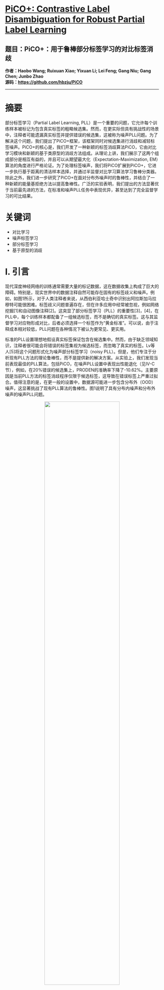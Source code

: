 # [PiCO+: Contrastive Label Disambiguation for Robust Partial Label Learning](https://ieeexplore.ieee.org/document/10356820/)
## 题目：PiCO+：用于鲁棒部分标签学习的对比标签消歧
**作者：Haobo Wang; Ruixuan Xiao; Yixuan Li; Lei Feng; Gang Niu; Gang Chen; Junbo Zhao**  
**源码：https://github.com/hbzju/PiCO**  
****
# 摘要
部分标签学习（Partial Label Learning, PLL）是一个重要的问题，它允许每个训练样本被标记为包含真实标签的粗略候选集。然而，在更实际但具有挑战性的场景中，注释者可能遗漏真实标签并提供错误的候选集，这被称为噪声PLL问题。为了解决这个问题，我们提出了PiCO+框架，该框架同时对候选集进行消歧和减轻标签噪声。PiCO+的核心是，我们开发了一种新颖的标签消歧算法PiCO，它由对比学习模块和新颖的基于类原型的消歧方法组成。从理论上讲，我们展示了这两个组成部分是相互有益的，并且可以从期望最大化（Expectation-Maximization, EM）算法的角度进行严格论证。为了处理标签噪声，我们将PiCO扩展到PiCO+，它进一步执行基于距离的清洁样本选择，并通过半监督对比学习算法学习鲁棒分类器。除此之外，我们进一步研究了PiCO+在面对分布外噪声时的鲁棒性，并结合了一种新颖的能量基拒绝方法以提高鲁棒性。广泛的实验表明，我们提出的方法显著优于当前最先进的方法，在标准和噪声PLL任务中表现优异，甚至达到了完全监督学习的可比结果。

# 关键词
- 对比学习
- 噪声标签学习
- 部分标签学习
- 基于原型的消歧

# I. 引言

现代深度神经网络的训练通常需要大量的标记数据，这在数据收集上构成了巨大的障碍。特别是，现实世界中的数据注释自然可能存在固有的标签歧义和噪声。例如，如图1所示，对于人类注释者来说，从西伯利亚哈士奇中识别出阿拉斯加马拉穆特可能很困难。标签歧义问题普遍存在，但在许多应用中经常被忽视，例如网络挖掘[1]和自动图像注释[2]。这突显了部分标签学习（PLL）的重要性[3]，[4]，在PLL中，每个训练样本都配备了一组候选标签，而不是确切的真实标签。这与其监督学习对应物形成对比，后者必须选择一个标签作为“黄金标准”。可以说，由于注释成本相对较低，PLL问题在各种情况下被认为更常见、更实用。

标准的PLL设置理想地假设真实标签保证包含在候选集中。然而，由于缺乏领域知识，注释者很可能会将错误的标签集视为候选标签，而忽略了真实的标签。Lv等人[5]将这个问题形式化为噪声部分标签学习（noisy PLL）。但是，他们专注于分析现有PLL方法的理论鲁棒性，而不是提供新的解决方案。从实验上，我们发现当前表现最佳的PLL算法，包括PiCO，在噪声PLL设置中表现出性能退化（见IV-C节），例如，在20%错误的候选集上，PRODEN的准确率下降了-10.62%。主要原因是当前PLL方法的标签消歧程序仅限于候选标签，这导致在错误标签上严重过拟合。值得注意的是，在更一般的设置中，数据源可能进一步包含分布外（OOD）噪声，这显著挑战了现有PLL算法的鲁棒性。图1说明了具有分布内噪声和分布外噪声的噪声PLL问题。

<div align=center>   <img src="https://img-blog.csdnimg.cn/direct/921fe704217a4a8d9a37479276f76c46.png" width="70%" /> </div>


处理噪声PLL问题有两个挑战性问题。第一个是标签消歧，即从候选标签集中识别真实标签，这是部分标记的自然属性。第二个是防止模型在错误的候选集上过拟合。值得注意的是，现有的PLL方法[6]，[7]，[8]大多关注标签消歧问题，并在假设特征空间中更接近的数据点更有可能共享相同的真实标签的假设下运行。然而，这种策略在很大程度上依赖于现成的良好特征表示。当从头开始训练深度网络时，这会导致一个非平凡的困境——固有的标签不确定性和噪声可能不希望地体现在表示学习过程中——其质量又可能反过来阻止有效的标签消歧。迄今为止，很少有努力解决这个问题。

本文通过在一个连贯和协同的框架中调和这三个高度依赖的问题——表示学习、标签消歧和去噪——来弥合这一差距。我们PiCO+框架的核心是带有对比标签消歧的部分标签学习（被称为PiCO）算法，该算法为来自相同类别的示例生成紧密对齐的表示，并促进标签消歧。具体来说，PiCO专为标准PLL问题量身定制，包含两个关键组件。首先，我们利用对比学习（CL）[9]来部分标签学习，在以前的PLL文献中尚未探索过。为了缓解构建正样本对的关键挑战，我们采用分类器的输出并为对比比较生成伪正样本对（见III-A1节）。其次，基于学习到的嵌入，我们提出了一种新颖的基于原型的标签消歧策略（见III-A2节）。我们方法的关键是，我们逐渐根据最近的类原型更新分类的伪目标。通过交替上述两个步骤，PiCO收敛到一个具有高度可区分表示的解，以进行准确分类。在标准PLL基准测试中，PiCO在三个基准数据集上建立了最先进的性能，显著优于基线（见IV节），并且获得了与完全监督学习相媲美的结果。

为了处理噪声PLL问题，我们随后将PiCO扩展到PiCO+，它还额外结合了两个机制。首先，我们提出了一种新颖的基于距离的清洁样本检测技术，选择接近原型的示例作为清洁样本。其次，为了处理其余的噪声示例，我们开发了一个半监督对比学习框架，通过（i）对比学习：通过噪声预测和最近邻嵌入构建正集；（ii）标签消歧：为噪声样本猜测基于原型的软目标。更有趣的是，我们展示了PiCO+也可以对分布外噪声鲁棒，并且可以通过基于能量的拒绝机制进一步改进。通过广泛的实验，PiCO+在噪声PLL基准测试中表现出对现有PLL方法的显著改进。

从理论上讲，我们证明了我们的对比表示学习和基于原型的标签消歧是相互有益的，并且可以从期望最大化（EM）算法的角度进行严格解释（见V节）。首先，改进的伪标签通过准确选择伪正例来改善对比学习。这可以类比于E步骤，我们利用分类器的输出将每个数据示例分配给一个特定标签的簇。其次，更好的对比性能反过来提高了表示的质量，从而提高了标签消歧的有效性。这可以从M步骤的角度理解，其中对比损失部分通过聚类相似数据示例来最大化可能性。最后，训练数据将被映射到单位超球面上的von Mises-Fisher分布的混合中，这通过使用特定于组件的标签促进了标签消歧。通过适当的样本选择，我们的理论结果也解释了半监督PLL程序，证明了PiCO+在标签噪声下的鲁棒性。

我们在[10]中介绍了这项工作的初步结果。

在本文中，我们进一步提出了一个鲁棒的扩展。我们的主要贡献总结如下：
  1) (**方法论**)：据我们所知，我们的论文开创了通过PiCO和PiCO+对部分标签学习进行对比学习探索的先河。
  2) (**实用性**)：此外，我们提出了PiCO的扩展PiCO+，旨在减轻对噪声候选集的过拟合。我们还对OOD噪声进行了初步调查，并展示了PiCO+对此类噪声的鲁棒性。我们相信我们的工作在提高开放世界环境中PLL的实用性方面做出了认真的尝试。
  3) (**实验**)：从实证角度来看，我们提出的PiCO+框架在各种PLL任务上建立了最先进的性能，展示了其对标签歧义、标签噪声和分布外数据的鲁棒性。
  4) (**理论**)：我们从期望最大化的角度理论上解释了我们的框架。我们的推导也可以推广到其他对比学习方法，并且展示了对比学习中的对齐属性在数学上等于基于中心的聚类算法中的M步骤。

# III. PiCO+ 框架

在本节中，我们详细介绍了我们的PiCO+框架。在III-A节中，我们介绍了我们的核心组件——带有对比标签消歧的局部标签学习（PiCO）算法，它包含两个关键组件，用于提高表示质量和高标签消歧能力。接下来，在III-B节中，我们展示了PiCO+算法，通过将PiCO封装到半监督对比局部标签学习框架中来处理标签噪声，该框架执行基于距离的干净样本选择以进行鲁棒训练。最后，在III-C节中，我们进一步为PiCO+配备了基于能量的拒绝机制，以提高其对分布外噪声的鲁棒性。

## A. PiCO算法用于标签消歧

1) 对于局部标签学习（PLL）的对比表示学习：标签空间的不确定性为学习有效表示带来了独特的障碍。在PiCO中，我们将分类损失（1）与对比项结合起来，促进嵌入空间中的聚类效应。虽然对比学习在最近的文献中已经得到了广泛的研究，但在局部标签学习的领域尚未被开发。主要挑战在于构建正样本集。在传统的监督对比学习框架[9]中，可以根据真实标签轻松地抽取正样本对。然而，在局部标签学习的环境中，这并不直接。

训练目标：首先，我们描述标准的对比损失项。我们采用最流行的设置，紧密跟随MoCo[13]和SupCon[9]。给定每个样本（x, Y），我们通过随机数据增强Aug(x)生成两个视图——查询视图和关键视图。然后将这两个图像输入查询网络g(·)和关键网络g(·)，得到一对L2标准化的嵌入q = g(Augq(x))和k = g'(Augk(x))。在实现中，查询网络与分类器共享相同的卷积块，后跟一个预测头（见图2）。按照MoCo的方式，关键网络使用查询网络的动量更新。我们另外维护一个队列，存储最新的关键嵌入k，并且我们按时间顺序更新队列。为此，我们有以下对比嵌入池：

<div align=center>   <img src="https://img-blog.csdnimg.cn/direct/0809a7b1f263444d9e163879358af9c8.png" width="70%" /> </div>


$$
A = B_q \cup B_k \cup \text{queue},
$$

其中Bq和Bk是当前小批量的查询视图和关键视图对应的向量嵌入。给定一个示例x，每个样本的对比损失定义为将其查询嵌入与池A的其余部分进行对比，

$$
L_{cont}(g; x, \tau, A) = -\frac{1}{|P(x)|} \sum_{k^+ \in P(x)} \log \frac{e^{q^T k^+ / \tau}}{\sum_{k \in A(x)} e^{q^T k' / \tau}},
$$

其中P(x)是正集，A(x) = A\{q\}。τ≥0是温度参数。

正集选择：正如前面提到的，关键挑战是如何构建正集P(x)。我们提议利用分类器预测的标签 $\tilde{y} = \arg\max_{j \in Y} f_j(Augq(x))$ 。注意，我们将预测标签限制在候选标签集Y中。然后，正例被选择如下，

$$
P(x) = \{k' | k' \in A(x), \tilde{y}' = \tilde{y}\}.
$$

其中 $\tilde{y}'$ 是k'对应的训练示例的预测标签。为了计算效率，我们还维护一个标签队列来存储过去的预测。换句话说，我们定义x的正集是那些带有相同的近似标签预测  $\tilde{y}$ 的示例。尽管它很简单，但我们展示了我们的选择策略可以在理论上得到证明（见第V节），并且在实验结果上也领先（见第IV节）。注意，可以探索更复杂的选择策略，我们在附录B.5中讨论，可在线获取。将所有这些放在一起，我们联合训练分类器和对比网络。总体损失函数为：

$$
L_{pico} = L_{cls} + \lambda L_{cont}.
$$

然而，我们通过对比学习学习高质量表示的目标依赖于分类器预测的正集选择的准确性，这在标签歧义存在时仍未解决。为此，我们进一步提出了一种新颖的基于对比嵌入和原型的标签消歧机制，并展示这两个组件是相互有益的。

2) 基于原型的标签消歧：正如我们提到的（并在第V节中从理论上证明），对比损失在嵌入空间中产生了聚类效应。作为一种协作算法，我们引入了我们的新颖基于原型的标签消歧策略。重要的是，我们为每个类别c ∈ {1, 2, ..., C}保持一个原型嵌入向量 $\mu_c$ ，它可以被视为一组代表性嵌入向量。从类别上讲，伪目标分配的一个简单版本是找到当前嵌入向量的最近原型。值得注意的是，这个原始版本类似于聚类步骤。我们通过使用移动平均公式进一步软化这个硬标签分配版本。为此，我们直观地认为原型的使用在嵌入空间中由对比项带来的聚类效应建立了联系（见III-A1节）。我们在第V节中提供了更严格的证明。

伪目标更新：我们提出了一种软化和移动平均风格的策略来更新伪目标。具体来说，我们首先用均匀分布初始化伪目标， $s_j = \frac{1}{|Y|}I(j \in Y)$ 。然后我们通过以下移动平均机制迭代更新它，

$$
s = \phi s + (1 - \phi) z, \quad z_c =
\begin{cases} 
1 & \text{if } c = \arg\max_{j \in Y} q^T \mu_j, \\
0 & \text{otherwise}
\end{cases}
$$

其中φ ∈ (0, 1)是一个正常数， $\mu_j$ 是第j类的原型。直觉是，拟合均匀伪目标可以为分类器提供良好的初始化，因为对比嵌入在开始时不太可区分。然后，移动平均风格策略平稳地更新伪目标朝向正确的目标，同时确保训练的稳定动态。这得到了我们在附录B.1.4中的置信度曲线的定量结果的支持，可在线获取。在第V节中提供了更严格的验证后，我们为原型提供了以下解释：(i)-对于给定的输入x，最近的原型表明了它的真实的类别标签。在每一步中，s倾向于根据(6)稍微向基于z的一位有效分布移动；(ii)-如果一个示例持续指向一个原型，伪目标s可以收敛（几乎）到一个一位向量，具有最小的歧义。

原型更新：更新类条件原型向量的最典型方法是在每次训练迭代中计算它。然而，这将带来沉重的计算代价，并反过来造成难以忍受的训练延迟。因此，我们以移动平均风格更新类条件原型向量：

$$
\mu_c = \text{Normalize}(\gamma \mu_c + (1 - \gamma) q),
$$

$$
\text{if }c = \text{argmax}_{j∈Y}f^j(Aug_q(x)),
$$

其中类别c的动量原型 $\mu_c$ 由与c一致的归一化查询嵌入q的移动平均定义。γ是一个可调的超参数。

3) 对比学习与标签消歧之间的协同：虽然看起来彼此分离，但PiCO的两个关键组件以协作的方式工作。首先，由于对比项在嵌入空间中有利地表现出聚类效应，标签消歧模块通过设置更精确的原型进一步利用它。其次，一组经过精心打磨的标签消歧结果可以反过来回报对比学习阶段中的重要部分——正集构建。整个训练过程在两个组件表现令人满意时收敛。我们进一步严格地将PiCO与经典的EM风格的聚类算法进行了类比，见第V节。我们的实验，特别是第IV-B2节中的消融研究，进一步证明了两个组件之间协同的相互依赖性。我们完整的算法的伪代码显示在算法1中。

<div align=center>   <img src="https://img-blog.csdnimg.cn/direct/e64ea4c8706f476486a1969f8c3e94c6.png" width="70%" /> </div>


## B. PiCO+ 处理噪声候选集

在本节中，我们的目标是解决更实际的噪声局部标签学习（noisy PLL）设置[5]，其中注释者可能会产生错误的候选集。通过实验观察，包括PiCO在内的当前局部标签学习方法在这样的设置中表现出显著的性能下降（见第IV-C节）。一个主要原因是这些方法大多依赖于集合内的伪标签更新步骤，但噪声候选集可能会误导它们过度拟合到错误的标签上。为此，我们提出了PiCO+，PiCO的扩展，它从噪声局部标签中学习鲁棒分类器。首先，我们引入了一种基于距离的样本选择机制，选择包含真实标签的干净示例来运行PiCO方法。然后，我们开发了一个半监督对比局部标签学习框架来处理带有噪声候选的数据。接下来，我们详细阐述我们的新型PiCO+框架。PiCO+的可视化插图如图3所示。

<div align=center>   <img src="https://img-blog.csdnimg.cn/direct/a80148f868844562905afe323ceb1b8d.png" width="70%" /> </div>


1) 基于距离的干净样本检测：为了解决在噪声候选上的过拟合问题，我们希望选择那些包含真实标签的可靠候选集来运行PiCO方法。在噪声标签学习领域，一个广泛采用的策略是使用小损失选择标准[14]，这基于观察到的噪声示例通常表现出较大的损失。然而，在噪声局部标签问题中，损失值的指示性较差，因为即使候选集是可靠的，拥有更多候选标签的示例也可能产生更大的损失。

为解决这个问题，我们提出了一种基于距离的选择机制，如下所示：

$$
D_{\text{clean}} = \{(x_i, Y_i)| q^T \tilde{\mu}_{y_i} > \kappa\delta\},
$$

其中 $\tilde{y_i} = \arg\max_{j \in Y_i} f_j(Augq(x_i))$ 是分类器预测。 $\kappa\delta$ 是查询嵌入与第 $\tilde{y_i}$ 个原型之间余弦相似度的(100 - δ)百分位数。例如，当δ = 60时，意味着60%的示例高于阈值。我们的动机是对比学习聚类效应使得干净示例主导原型计算，因此它们至少在一个候选集内的原型附近分布。另一方面，噪声候选项大多偏离所有候选原型，因为它们的真正标签不包含在它们的候选集中。

2) 半监督对比学习：虽然利用干净示例运行PiCO模型是直接的，但数据的低效用限制了它更好的性能。因此，我们将噪声示例视为未标记数据，并开发了一个半监督学习框架来从这两组数据中学习。在干净数据集上，我们假设真实标签包含在候选集中，并运行我们的PiCO方法。特别要注意的是，我们也仅将正集构建和原型更新过程限制为仅使用干净示例。但是，伪目标更新是在所有数据点上执行的。

在噪声数据集上，表示为 $D_{\text{noisy}} = D\setminus D_{\text{clean}}$ ，我们遵循PiCO中的设计模式，协同训练对比分支和分类器。这是通过以下组件实现的：

邻居增强的对比学习：回想一下，设计对比损失的关键步骤是构建正集，这对于噪声样本来说是一个挑战，因为它们的候选集不可靠。为此，我们首先提出了一个基于标签的构造方法。通过将噪声样本视为未标记数据，直观地将所有标签视为候选项。这产生了以下噪声正集：

$$
P_{\text{noisy}}(x) = \{k | k' \in A(x), \hat{y}' = \hat{y}\},
$$

其中 $\hat{y} = \arg\max_{1 \leq j \leq C} f_j(Augq(x)))$ 如果 $x \in D_{\text{noisy}}$ ，否则 $\hat{y} = \arg\max_{j \in Y} f_j(Augq(x)))$ 。也就是说，我们为干净示例选择集合内的分类器预测，并为其余的样本选择全标签预测。我们将这个噪声正集应用于所有D中的数据，并根据(3)计算噪声对比损失 $L_{\text{n-cont}}$ 。这个目标作为我们半监督训练的最终目标，即在干净和噪声未标记数据上恢复PiCO算法。

然而，由于我们对噪声样本的了解较少，我们对 $P_{\text{noisy}}(x)$ 的估计可能是不准确的，并分配错误的聚类中心。为此，我们结合了一种数据驱动技术来规范噪声对比损失。具体来说，我们收集噪声样本的最近邻居作为正样本，

$$
P_{k\text{NN}}(x) = \{k' | k' \in A(x) \cap N_k(x)\},
$$

其中 $N_k(x)$ 是嵌入空间中x的k近邻的嵌入集。然后，我们基于kNN计算噪声样本的对比损失 $L_{k\text{NN}}$ 。请注意，原始的对比学习目标自然通过使增强副本对齐来鼓励示例在局部平滑性——我们的邻居增强损失进一步增强了这种效果，以确保局部区域内的示例共享相同的标签。通过这种方式，噪声示例与其局部邻居对齐，这有助于它们向正确标签的聚类效应。

原型基础的标签猜测：同样，我们也希望识别噪声示例上的真实标签以增强分类器训练。尽管噪声示例被视为未标记数据，但直接将它们的标签设置为均匀标签1/C（如PiCO中那样）是不合适的，因为数据分离程序在训练期间动态变化。为此，我们利用类原型来猜测它们的伪目标s，

$$
s'_ j = \frac{e^{q^T \mu_j / \tau} }{\sum_{t=1}^C e^{q^T \mu_t / \tau}}, \quad \forall 1 \leq j \leq C.
$$

我们在噪声数据集 $D_{\text{noisy}}$ 上计算交叉熵损失，定义为(1)中的 $L_{\text{n-cls}}$ 。

Mixup训练：最近，mixup正则化技术已被广泛采用，以提高弱监督学习算法的鲁棒性[15]，[16]。因此，我们也将其纳入PiCO+以提高性能。具体来说，给定一对图像 $x_i$ 和 $x_j$，我们通过线性插值两者创建一个虚拟训练样本：

$$
xm = \sigma Augq(x_i) + (1 - \sigma)Augq(x_j),
$$

$$
sm = \sigma \hat{i} + (1 - \sigma)\hat{s}_j, 
$$

其中 $\sigma \sim Beta(\zeta, \zeta)$ ， $\zeta$ 是一个超参数。这里，我们取干净样本上的 PiCO 伪目标和噪声样本上的猜测标签，即，如果 $x \in D_{clean}$ ，则 $\hat{s} = s$ ；否则 $\hat{s} = s'$ 。我们定义 mixup 损失 $L_{mix}$ 为 $xm$ 和 $sm$ 的交叉熵。

最终，我们将上述损失合并起来，

$$
L_{pico+} = L_{mix} + \alpha L_{clean} + \beta (L_{n-cont} + L_{kNN} + L_{n-cls}), 
$$

其中 $L_{clean}$ 是干净样本上的 PiCO 损失。注意，过度信任噪声样本上的猜测标签和正集可能会导致确认偏差 [17]，从而使模型过度拟合到错误的标签上。通过实验，我们设置较大的 $\alpha$ 和较小的 $\beta$（例如， $\alpha = 2, \beta = 0.1$ ），这样干净样本主导学习过程，以确保有利的噪声样本检测能力。

<div align=center>   <img src="https://img-blog.csdnimg.cn/direct/ec5626d4111448d191fc44623f2f0eb3.png" width="70%" /> </div>


## C. 减轻分布外噪声
最后，我们探讨了 PiCO+ 对分布外（OOD）噪声的鲁棒性。在现实世界的应用中，一些训练样本可能来自与预定义标签空间 Y 不同的领域，但却被分配了来自 Y 的候选标签。通过适当的样本选择，我们相信 PiCO+ 仍然可以对 OOD 噪声保持鲁棒。然而，半监督学习过程不可避免地会受到 OOD 样本的影响，因为它鼓励所有样本向原型靠拢。在这种情况下，基于距离的度量可能不适用于检测 OOD 样本。

为解决这个问题，我们为 PiCO+ 配备了基于能量的拒绝机制，因为已知 OOD 样本具有较大的能量 [18]。形式上，我们首先通过以下方式计算分类器上的能量分数：

$$
E(x) = -\frac{1}{\tau'} \log \sum_{i=1}^C e^{\hat{f}_i(Augq(x))/\tau'}
$$

其中 $\hat{f}$ 是 softmax 层之前的网络输出， $\tau' = 1$ 是能量温度。人们可以使用验证集来确定一个阈值，以分离 OOD 数据，但这在实践中可能很烦琐。受到噪声标签学习文献 [16] 的启发，我们拟合了一个两分量的高斯混合模型（GMM）到 E(x)。对于每个样本，如果其 GMM 后验概率 p(G|E(x)) < 0.5，其中 G 是均值较小的高斯分量，即能量较小，那么它就被视为 OOD。然后，我们拒绝这些 OOD 数据，并使用剩余的样本运行 PiCO+。


# IV. 实验

在本节中，我们展示了PiCO和PiCO+方法的主要结果和部分消融结果。在IV-B节中，我们首先检验PiCO及其扩展PiCO+在标准部分标签学习（Partial Label Learning, PLL）数据集上的有效性。然后，在IV-C节中，我们在噪声PLL设置中报告了结果。读者可参阅附录B中的更多实验结果和分析，附录B可在线获取。代码和数据可在以下链接获取：https://github.com/hbzju/PiCO。

## A. 设置

**数据集**：首先，我们在两个常用的基准数据集CIFAR-10和CIFAR-100上评估PiCO。采用与之前工作相同的实验设置，我们通过以概率q翻转负标签生成传统的部分标记数据集。换句话说，所有C-1个负标签都有均匀的概率成为假正标签，我们将翻转的标签与真实标签聚合以形成候选集。我们考虑CIFAR-10中的q值分别为{0.1, 0.3, 0.5}，CIFAR-100中的q值分别为{0.01, 0.05, 0.1}。在IV-D1节中，我们进一步在细粒度分类任务上评估我们的方法，其中标签消歧可能更具挑战性。

对于噪声PLL任务，我们引入了一个控制噪声的参数η，它控制真实标签不被选为候选项的概率。由于某些实例可能未被分配任何候选标签，我们简单地重新生成候选集，直到它至少有一个候选标签。我们为两个数据集选择η值分别为{0.1, 0.2}；更强烈的噪声比例的结果在IV-C3节中展示。

**基线**：我们选择了迄今为止表现最佳的五种部分标签学习方法：1) LWS[21]通过在候选标签和剩余标签之间的损失之间进行权衡来加权风险函数；2) PRODEN[20]以自训练的方式迭代更新潜在标签分布；3) CC[22]是一种分类器一致性方法，它假设集合级别的统一数据生成过程；4) MSE和EXP[23]是两个简单的基线，采用均方误差和指数损失作为风险。对于噪声PLL任务，我们还额外采用了一个基线方法GCE[5],[24]，它通过负Box-Cox转换推广交叉熵损失。我们在附录B.8中报告了与[5]中的其余基线的比较。超参数根据原始方法进行调整。在所有实验中，我们报告了基于5次独立运行（使用不同的随机种子）的平均值和标准差。

**实现细节**：按照PLL[21],[22]中的标准实验设置，我们从训练集中分割出一个干净的验证集（训练数据的10%），以选择超参数。之后，我们将验证集恢复为其原始的PLL形式，并将其纳入训练集以完成最终模型训练。我们使用18层ResNet作为特征提取的骨干网络。对比网络的大多数实验设置遵循先前的工作[9],[13]。对比网络的投影头是一个2层MLP，输出128维嵌入。我们分别使用SimAugment[9]和RandAugment[25]作为查询和关键数据增强的两个数据增强模块。从实验中，我们发现即使关键嵌入的弱增强也能带来好的结果。存储关键嵌入的队列的大小固定为8192。动量系数分别设置为对比网络更新的0.999和原型计算的γ=0.99。对于伪目标更新，我们从0.95线性降低φ到0.8。温度参数设置为τ=0.07。损失加权因子设置为λ=0.5。模型使用标准的SGD优化器进行训练，动量为0.9，批量大小为256。我们训练模型800个周期，采用余弦学习率调度。我们还从实验中发现，当候选标签很多时，分类器预热可以带来更好的性能。因此，我们在CIFAR-100数据集上，q=0.1时，禁用了前100个周期的对比学习，其余实验禁用了1个周期。

对于PiCO+，我们基本上遵循原始的PiCO方法。干净样本选择比例参数δ分别设置为0.8/0.6，对应噪声比0.1/0.2。对于邻居增强，我们为CIFAR-10设置k=16，对于CIFAR-100设置较小的k=5。起初，嵌入可能意义不大，因此在前100个周期后启用kNN增强。我们将Beta分布的形状参数固定为ς=4，用于mixup训练。我们设置损失加权因子α=2和β=0.1。与标准PLL设置类似，我们通过在CIFAR-10和CIFAR-100数据集上分别使用5个和50个周期的均匀目标来预热模型。

## B. 标准PLL上的主要经验结果

1) **主要结果**：PiCO在标准PLL任务上取得了最先进的结果：如表I所示，PiCO在所有数据集上显著优于所有竞争对手。具体来说，在CIFAR-10数据集上，我们在q分别设置为0.1、0.3、0.5时，分别提高了最佳基线4.09%、4.80%和5.80%。此外，随着候选集大小的增加，PiCO一致地取得了优越的结果，而基线则表现出显著的性能下降。此外，值得一提的是，以前的工作[20],[21]通常在标签空间较小（C=10）的数据集上进行评估。我们通过在CIFAR-100上展示额外的结果来挑战这一点。当q=0.1时，所有基线都无法获得令人满意的性能，而PiCO仍然具有竞争力。此外，我们观察到PiCO在完全监督的对比学习模型上取得了可比的结果（见表II），表明消歧已经足够完成。比较突出了我们标签消歧策略的优越性。最后，我们在标准PLL设置中评估了PiCO+方法，它等同于带有mixup训练的PiCO模型。PiCO+通过显著的优势进一步改进了PiCO，验证了mixup技术的重要作用。

<div align=center>   <img src="https://img-blog.csdnimg.cn/direct/94c5eddae17c4455be9dc34c6ce79d4a.png" width="70%" /> </div>
<div align=center>   <img src="https://img-blog.csdnimg.cn/direct/43d647b0e1164fa193275a9994a7045f.png" width="70%" /> </div>


PiCO学习了更可区分的表示：我们在图4中使用t-SNE[26]可视化了特征编码器生成的图像表示。不同的颜色代表不同的真实类别标签。我们使用q=0.5的CIFAR-10数据集。我们将三种方法的t-SNE嵌入进行了对比：(a) 使用均匀伪目标训练的模型，即对于Y中的j，sj = 1/|Y|；(b) 最佳基线PRODEN；(c) 我们的方法PiCO。我们可以观察到，由于其监督信号受到高度不确定性的影响，统一模型的表示是无法区分的。PRODEN的特征有所改进，但仍有一些类别重叠（例如，蓝色和紫色）。相比之下，PiCO产生了良好分离的簇和更可区分的表示，这验证了其在学习高质量表示方面的有效性。

<div align=center>   <img src="https://img-blog.csdnimg.cn/direct/5d66031b5dce43288e166691cc5df211.png" width="70%" /> </div>


2) **PiCO的消融研究**：对比学习和基于原型的标签消歧两个关键组件的影响：我们特别比较了PiCO与两个变体：1) 没有消歧的PiCO，保持伪目标为均匀的1/|Y|；2) 没有Lcont的PiCO，进一步去除了对比学习，只使用均匀伪目标训练分类器。从表II中，我们可以观察到变体1在CIFAR10上显著优于变体2（例如，提高了8.04%），这表明对比学习对于产生更好的表示至关重要。此外，通过标签消歧，PiCO获得了接近完全监督设置的结果，这验证了PiCO在识别真实情况的能力。

不同的消歧策略：基于对比原型，可以使用不同的策略来消歧标签，这对应于我们理论分析中的E步骤。我们选择了以下变体：1) 始终使用最接近的原型分配一个一热伪目标s = z（φ = 0）；2) 软原型概率遵循[27]，使用软类概率si = exp(q⊤µi/τ) / ∑j∈Y exp(q⊤µj/τ)作为伪目标（φ = 0）；3) MA软原型概率逐渐使用软概率以移动平均风格更新伪目标。从表II中，我们可以看到直接使用基于软或硬原型的标签分配可以获得有竞争力的结果。这证实了我们第V节中的理论分析，因为基于中心的类概率估计在聚类算法中很常见。然而，MA软原型概率显示出性能下降，表明软标签分配在识别真实情况方面不太可靠。最后，PiCO在两个数据集上都比最佳变体高出约2%的准确率，显示了我们标签消歧策略的优越性。

移动平均因子 φ 的影响：接下来，我们探讨了伪目标更新因子 φ 对 PiCO 性能的影响。图 5(a) 展示了在 CIFAR-100 数据集上（q = 0.05）PiCO 的学习曲线。我们可以看到，在 φ = 0.9 时达到最佳结果，当 φ 取较小值时性能下降，特别是在早期阶段。当 φ = 0 时，PiCO 获得了有竞争力的结果，但远低于 φ = 0.9 的结果。这证实了在早期阶段信任均匀伪目标对于获得优越性能至关重要。在另一个极端值 φ = 1 时，使用的是均匀伪目标，PiCO 表现出性能退化和严重的过拟合现象。总的来说，当 φ 接近 0.9 时，PiCO 的性能表现良好。

<div align=center>   <img src="https://img-blog.csdnimg.cn/direct/cc0e370f325e49e3b3765807c898a8a9.png" width="70%" /> </div>


## C. 主要实验结果在噪声 PLL 上

1) 主要结果：PiCO+ 在噪声 PLL 任务上取得了 SOTA 结果：在表 III 中，我们比较了 PiCO+ 与 CIFAR 数据集上其他有竞争力的 PLL 方法，PiCO+ 显著优于基线。具体来说，在 CIFAR-10 数据集上，当 q = 0.5 时，PiCO+ 比最佳竞争者分别提高了 6.66% 和 12.52%，当 η 分别设置为 0.1 和 0.2 时。值得注意的是，在噪声 PLL 设置下，即使只有 10% 的示例具有错误的候选集，基线算法（包括 PiCO）也表现出严重的性能下降。这在 CIFAR-100 上更为严重，后者具有更大的标签空间，而 PiCO+ 始终保持其出色的鲁棒性。

<div align=center>   <img src="https://img-blog.csdnimg.cn/direct/e92466dae65346b6a8488b4934267445.png" width="70%" /> </div>


PiCO+ 学习到紧凑且可区分的特征：在图 6 中，我们可视化了 PiCO+ 在带有噪声的 PLL CIFAR-10 数据集上（q = 0.5，η = 0.2）的特征表示。可以看出，即使在带有噪声候选集的情况下，PiCO 也能产生紧凑的表示，这进一步支持了对比学习的聚类效应。然而，PiCO 和 PRODEN 都表现出对错误标签的严重过拟合。相反，我们的 PiCO+ 的特征既紧凑又可区分。

<div align=center>   <img src="https://img-blog.csdnimg.cn/direct/0fd3ff75974c4cd9964a2e08d80cc15f.png" width="70%" /> </div>


2) PiCO+ 的消融研究：样本选择的影响：我们首先通过比较 PiCO+ 与两个变体来研究我们基于距离的选择机制的有效性：1) PiCO+ with SL-Sel 通过按交叉熵损失排序来选择干净样本；2) PiCO+ with Only Clean 仅使用干净样本来运行简单的 PiCO 方法。如表 IV 所示，仅使用干净数据的 PiCO+ 比原始 PiCO 方法表现更好（例如，在 CIFAR-10 上提高了 7.56%），表明所选示例具有很高的纯度。此外，PiCO+ with SL-Sel 的表现不如 PiCO+，这证实了损失值在候选标签存在时确实信息较少，我们的策略是更好的选择。

<div align=center>   <img src="https://img-blog.csdnimg.cn/direct/84370b2a83d04fa2a76fd22c4237a57a.png" width="70%" /> </div>


半监督对比训练的影响：接下来，我们探讨了 SSL 训练中每个组件的影响。我们比较了 PiCO+ 与三个变体：1) PiCO+ w/o Ln-cls 移除了标签猜测技术；2) PiCO+ w/o Ln-cont 移除了标签驱动的对比损失；3) PiCO+ w/o kNN 禁用了邻居增强的对比损失；4) PiCO+ w/o Mixup 禁用了 mixup 训练。从表 IV 可以看出，我们 SSL 框架的所有组件都有助于性能提升。特别是，在 CIFAR-10 上，Ln-cont 有更强的正面影响，标签猜测组件为两个数据集都带来了额外的性能提升。Mixup 和邻居增强对最终性能最为关键。我们注意到，mixup 训练技术也提高了全监督模型的性能（例如，在 CIFAR10 上提高了 1.05%）。但是，在噪声 PLL 任务中性能提升更为显著（例如，在 CIFAR-10 上提高了 2.92%），表明其在噪声数据上的鲁棒性。最后，图 5(b) 显示了邻居数 k 的影响，PiCO+ 在 k 值的广泛范围内表现良好。然而，过大的 k 可能会收集许多噪声正样本，导致性能略有下降。

损失加权因子 β 的影响：图 5 报告了 PiCO+ 在不同 β 值下的性能。在 CIFAR-10 数据集上，我们观察到当 β 较大时性能严重下降。随着 β 的增大，变化也变得越来越大。在 CIFAR-100 上也可以观察到类似趋势，尽管结果更稳定。这表明，使用噪声样本时要小心，因为它们可能导致确认偏差。

3) PiCO+ 在严重噪声下的鲁棒性：最后，我们在包含更多噪声的 PLL 数据集上进行实验，以展示我们 PiCO+ 方法的鲁棒性。具体来说，我们选择了 η ∈ {0.3, 0.4} 和 η ∈ {0.3, 0.4, 0.5} 分别用于 CIFAR-10 和 CIFAR-100。相应地，我们调整选择比率到 δ = 0.5, 0.4 当 η = 0.4, 0.5，而其他设置保持不变。表 V 比较了 PiCO+ 与两个最具竞争力的基线 PiCO 和 PRODEN，PiCO+ 获得了非常令人印象深刻的性能。例如，在 CIFAR-10 上 η = 0.4 和 CIFAR-100 上 η = 0.5 时，PiCO+ 与最佳基线之间的差距分别为 41.50% 和 24.99%。我们得出结论，PiCO+ 确实比现有的 PLL 算法更加鲁棒。

<div align=center>   <img src="https://img-blog.csdnimg.cn/direct/a6c6a66a4e0f42e4886e7441f6c09d1b.png" width="70%" /> </div>
## D. 在更具挑战性的数据集上的实验

1) 细粒度局部标签学习：回顾第一节中强调的狗的例子，其中语义上相似的类别更有可能引起标签歧义。这就引出了一个问题，即PiCO在具有挑战性的细粒度分类任务中是否有效。为了验证这一点，我们在三个数据集上进行了实验：1) CUB-200数据集[28]包含200种鸟类；2) Flowers-102[29]收集了102种在英国常见的花卉；3) CIFAR-100的层次标签（CIFAR-100-H），我们生成属于同一超类的候选标签。值得注意的是，CUB-200/Flowers-102数据集包含了大量的相似的狗/花卉样本，并且可能很难区分候选标签。我们为CUB-200/Flowers-102设置了q = 0.05，为CIFAR-100-H设置了q = 0.5。在表VI中，我们比较了PiCO与基线算法，PiCO在CUB-200上比最佳方法PRODEN高出9.61%，在CIFAR-100-H上高出11.15%。此外，我们在标准和噪声版本的细粒度数据集上测试了PiCO+的性能。对于噪声版本，我们为CUB-200/Flowers-102设置了邻居数k = 3，所有数据集设置了η = 0.2。结果列在表VI和VII中，PiCO+在所有基线算法上都取得了显著更好的性能，例如在Flowers-102上比最佳PRODEN算法提高了19.07%的准确率。我们的结果验证了PiCO+框架的有效性和鲁棒性，即使在存在强烈的标签歧义的情况下。

<div align=center>   <img src="https://img-blog.csdnimg.cn/direct/d65ad714db144412b0ce5a85eb1a8267.png" width="70%" /> </div>
<div align=center>   <img src="https://img-blog.csdnimg.cn/direct/37cffc46c9d04dc18556dbdfba055c52.png" width="70%" /> </div>


2) 在ImageNet上的实验：最后，我们验证了PiCO+在大规模ImageNet数据集上的可扩展性。由于计算资源有限，我们遵循以前的弱监督学习文献[30]，[31]，并采用了一个包含100个类别的抽样版本。结果的数据集仍然是大规模的，包含128,545个图像样本。在运行过程中，我们将图像分辨率设置为224×224。歧义度设置为q = 0.1。对于噪声PLL任务，我们将噪声率设置为η = 0.2。在表IX中可以看出，PiCO+以显著的优势超越了基线算法，例如在干净的PLL上比最佳CC算法提高了2.78%，在噪声PLL设置上比最佳GCE方法提高了3.74%。结果进一步验证了PiCO+在大规模数据集上的可扩展性。

<div align=center>   <img src="https://img-blog.csdnimg.cn/direct/45bbbdaa7cb74cd09edbabd2c5b11e07.png" width="70%" /> </div>


## E. 在带有OOD噪声的PLL上的实证结果

最后，我们研究了PiCO+在存在OOD噪声的情况下的鲁棒性。按照[32]，我们使用了一系列的辅助数据集SVHN[33]、Places-365[34]和Texture[35]。我们随机选择了大规模SVHN和Places365数据集的10,000个样本的子集。这些数据集与CIFAR-10和CIFAR-100结合，合成了包含分布内(ID)噪声和分布外(OOD)噪声的PLL数据集。我们为CIFAR-10设置了q = 0.5，为CIFAR-100设置了q = 0.05，以在所有样本上生成候选标签，并使用η = 0.2随机翻转ID数据为噪声候选项。值得注意的是，所有OOD样本都是噪声的，因为它们的真标签不包括在候选集中。实验结果列在表VIII中。我们可以观察到，即使没有基于能量的拒绝，PiCO+与PiCO和PRODEN算法相比也表现出了巨大的鲁棒性。主要原因是我们的样本选择过程主导了训练过程。配备拒绝机制后，PiCO+能够实现进一步改善的结果，例如，在CIFAR-10上使用SVHN作为OOD数据集时，与PRODEN相比准确率提高了35.73%。这些发现清楚地验证了PiCO+在开放世界场景中的鲁棒性。

<div align=center>   <img src="https://img-blog.csdnimg.cn/direct/d8b7df3295ab4575a76a9940444cd0a7.png" width="70%" /> </div>



# V. 为什么PiCO提升了部分标签学习？

在本节中，我们提供了理论上的解释，阐明了为什么对比学习的原型有助于消歧真实标签。我们展示了对比学习中的对齐属性[11]本质上最小化了嵌入空间中的类内协方差，这与经典聚类算法的目标一致。这激发了我们从期望最大化（EM）算法的角度来解释PiCO。为了更清楚地看到这一点，我们考虑一个理想设置：在每个训练步骤中，所有数据示例都是可访问的，增强副本也包含在训练集中，即， $A = D$ 。然后，对比损失被计算为，

$$
\tilde{L}_ {\text{cont}}(g; \tau, D) = \frac{1}{n} \sum_{x \in D} \left( -\frac{1}{|P(x)|} \sum_{k^+ \in P(x)} \log \frac{e^{q^T k^+ / \tau}}{\sum_{k \in A(x)} e^{q^T k' / \tau}} \right) = \frac{1}{n} \sum_{x \in D} \left( -\frac{1}{|P(x)|} \sum_{k^+ \in P(x)} {(q^T k_+ / \tau)} \right)+\frac{1}{n} \sum_{x \in D} \left( \log {\sum_{k \in A(x)}} exp(q^T k /\tau)  \right)
$$

我们专注于分析第一项（a），这通常被称为对齐项[11]。这一项的主要功能是优化嵌入空间中聚类的紧密度。在这项工作中，我们将其与经典聚类算法联系起来。我们首先将数据集分割为C个子集 $S_j \in D_C$ （ $1 \leq j \leq C$ ），每个子集包含具有相同预测标签的示例。实际上，我们在（4）中的选择策略通过从同一子集中选择示例来构建正集。因此，我们有，

$$
(a) = \frac{1}{n} \sum_{x \in D} \frac{1}{|P(x)|} \sum_{k^+ \in P(x)} \left( \frac{||q - k^+||^2 - 2}{2\tau} \right) \approx \frac{1}{2\tau} \sum_{S_j \in D_C} \frac{1}{|S_j|} \sum_{x, x' \in S_j} ||g(x) - g(x')||^2 + K =  \frac{1}{\tau n}\sum_{S_j \in D_C} \sum_{x \in S_j}||g(x) - \mu_j||^2 + K,
$$

其中K是常数， $\mu_j$ 是 $S_j$ 的均值中心。这里我们近似为 $\frac{1}{|S_j|} \approx \frac{1}{|S_j|-1} = \frac{1}{|P(x)|}$ ，因为n通常很大。我们为了简化省略了增强操作。一致性项（b）可以有利于信息的保持，并且在文献[11]中已经进行了分析。

我们现在已经准备好将PiCO算法解释为一个期望最大化算法，它最大化了一个生成模型的似然。在E步骤中，分类器为每个数据示例分配到一个特定的簇。在M步骤中，对比损失通过最小化（16）将嵌入集中到它们的簇均值方向，这通过最小化以下公式实现：

$$
\frac{1}{\tau n} \sum_{S_j \in D_C} \sum_{x \in S_j} ||g(x) - \mu_j||^2
$$

最终，训练数据将被映射到单位超球面上的von Mises-Fisher分布的混合。

EM视角：回想一下候选标签集是真实的标签的噪声版本。为了估计似然 $P(Y_i, x_i)$ ，我们需要建立候选标签和真实标签之间的关系。按照[6]，我们提出了一个温和的假设：

假设1：所有在候选标签集中的标签 $y_i$ 都有相同的概率生成 $Y_i$ ，但 $Y_i$ 之外的任何标签都不能生成 $Y_i$ ，即如果 $y_i \in Y_i$ ，则 $P(Y_i|y_i) = \pi(Y_i)$ ，否则为0。这里 $\pi(·)$ 是使其成为一个有效概率分布的函数。

然后，我们展示了PiCO隐式地最大化了如下的似然：

E步骤：首先，我们引入了所有示例和候选标签上的概率分布 $\pi_{j|i} \geq 0$ （ $1 \leq i \leq n, 1 \leq j \leq C$ ），使得如果 $j \notin Y_i$ ，则 $\pi_{j|i} = 0$ ，并且 $\sum_{j \in Y_i} \pi_{j|i} = 1$ 。让 $\theta$ 是函数g的参数。我们的目标是最大化以下似然：

$$
\begin{aligned}
\arg\max_\theta \sum_{i=1}^n \log P(Y_i, x_i|\theta) &= \arg\max_\theta \sum_{i=1}^n \log \left(\sum_{y_i \in Y_i} P(x_i, y_i|\theta) + \log(\pi(Y_i))\right) \\
&= \arg\max_\theta \sum_{i=1}^n \log \left(\sum_{y_i \in Y_i} \pi_{y_i|i} P(x_i, y_i|\theta)\right) \\
&\geq \arg\max_\theta \sum_{i=1}^n \sum_{y_i \in Y_i} \pi_{y_i|i} \log P(x_i, y_i|\theta)
\end{aligned}
$$

最后一步的推导使用了詹森不等式。通过使用对数函数是凹函数的事实，不等式在 $P(x_i,y_i|\theta) \pi_{y_i|i}$ 是某个常数时取得等号。因此，

$$
\pi_{y_i|i} = \frac{P(x_i, y_i|\theta)}{\sum_{y_i \in Y_i} P(x_i, y_i|\theta)} = \frac{P(y_i|x_i, \theta)}{P(y_i| \theta)} = P(y_i|x_i, \theta)
$$

这是后验类概率。在PiCO中，这是通过使用分类器的输出来估计的。

为了估计 $P(y_i|x_i, \theta)$ ，传统的无监督聚类方法直观地将数据示例分配给簇中心，例如k均值。然而，在监督学习的设置中，我们可以直接使用真实标签。然而，在PLL的设置下，监督信号介于监督和无监督设置之间。基于经验发现，候选标签在开始时对后验估计更可靠；然而，随着训练过程的进行，原型趋向于变得更加可信。这一经验观察激发了我们以移动平均风格更新伪目标。因此，我们在估计类后验时有一个很好的初始化，并且在训练过程中它将被平滑地细化。这在第IV-B2节和附录B.1.4中的实证研究中得到了验证。

M步骤：在这一步中，我们的目标是在已知后验类概率的假设下最大化似然。我们展示了在温和的假设下，最小化（16）也最大化了（17）中的下界。

定理1：假设在对比输出空间中来自同一类别的数据遵循d变量von Mises-Fisher (vMF)分布，其概率密度由 $f(x|\bar{\mu}_i, \kappa) = c_d(\kappa)e^{\kappa \bar{\mu}_i^T g(x)}$ 给出，其中 $\bar{\mu}_i = \mu_i / ||\mu_i||$ 是均值方向， $\kappa$ 是浓度参数， $c_d(\kappa)$ 是归一化因子。我们进一步假设类先验是均匀的 $P(y_i = j) = 1/C$ 。设 $n_j = |S_j|$ 。那么，优化（16）和（17）等同于最大化以下R1和R2：

$$
R1 = \sum_{S_j \in D_C} n_j ||\mu_j||^2 \leq \sum_{S_j \in D_C} n_j ||\mu_j|| = R2
$$

证明可以在附录A中找到。定理1表明，最小化 (16) 也最大化了 (17) 中似然的下界。当  $\|\mu_j\|$  接近 1 时，下界是紧密的。这意味着在超球面上类内集中性强，从而在欧几里得空间中类内协方差低。直观上说，当假设空间足够丰富时，可以在欧几里得空间中实现低类内协方差，这导致在超球面上的归一化嵌入也具有强烈的类内集中性，因为较大的 $\|\mu_j\|$ 也会导致较大的浓度参数 $\kappa$ [36]。从图4中的可视化表示来看，我们注意到PiCO确实能够学习到紧凑的簇。因此，最小化对比损失也部分地最大化了定义在 (17) 中的似然。

关于PiCO+的鲁棒性：上述理论结果也有助于分析PiCO+。一方面，PiCO的聚类效应鼓励样本与原型对齐。由于深度网络在训练初期倾向于找到简单的模式[37]，那些干净的样本可以更快地移动到类中心，这一点在附录B.9中的实证研究得到了验证。另一方面，在样本选择之后，我们的半监督对比学习过程也可以（近似地）被视为一个部分标签学习问题，如果我们将噪声数据视为一个完整标签候选集的相关性。因此，PiCO+也运行了一个EM算法，该算法借助对比学习的聚类效应来训练鲁棒分类器。

# VII. 结论

在这项工作中，我们提出了一个新颖的噪声部分标签学习框架PiCO+，它主要由PiCO算法驱动。关键思想是使用对比学习到的嵌入原型从候选集中识别真实标签。此外，我们的PiCO+通过样本选择和半监督训练扩展了PiCO，使其能够从噪声部分标签中学习鲁棒分类器。理论分析表明，PiCO可以从EM算法的角度进行解释。从实证角度来看，我们进行了广泛的实验，并展示了PiCO和PiCO+建立了最先进的性能，并展示了对分布内噪声和分布外噪声的鲁棒性。我们的结果与完全监督设置具有竞争力，其中真实标签被明确给出。具有模糊标签的多类分类应用可以从我们的方法中受益，我们期待在PLL领域进一步研究，将此框架扩展到图像分类之外的任务。我们希望我们的工作能够吸引社区更多关注，从更广泛的角度使用对比原型进行部分标签学习。

# 声明

本文内容为论文学习收获分享，受限于知识能力，本文队员问的理解可能存在偏差，最终内容以原论文为准。本文信息旨在传播和学术交流，其内容由作者负责，不代表本号观点。文中作品文字、图片等如涉及内容、版权和其他问题，请及时与我们联系，我们将在第一时间回复并处理。
